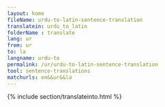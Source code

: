 ```yaml
---
layout: home
fileName: urdu-to-latin-sentence-translation
translatein: urdu_to_latin
folderName : translate
lang: ur
from: ur
to: la
langname: urdu-to
permalink: /ur/urdu-to-latin-sentence-translation
tool: sentence-translations
matchurls: en&&ur&&la
---
```

{% include section/translateinto.html %}
